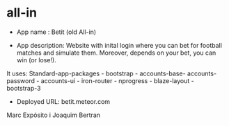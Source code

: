 all-in
======

- App name : Betit (old All-in)

- App description: Website with inital login where you can bet for football matches and simulate them. Moreover, depends on your bet, you can win (or lose!).

It uses: Standard-app-packages - bootstrap - accounts-base- accounts-password - accounts-ui - iron-router - nprogress - blaze-layout - bootstrap-3

- Deployed URL: betit.meteor.com

Marc Expósito i Joaquim Bertran
